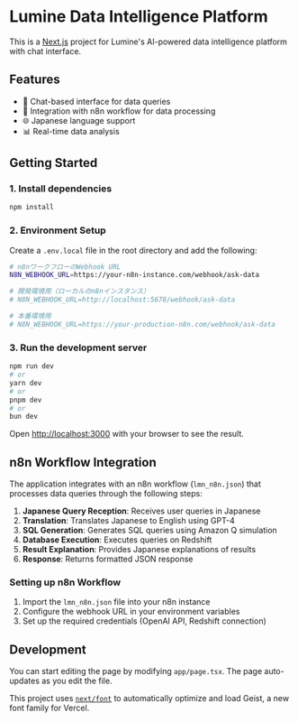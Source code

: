 # Lumine Data Intelligence Platform

This is a [Next.js](https://nextjs.org) project for Lumine's AI-powered data intelligence platform with chat interface.

## Features

- 🤖 Chat-based interface for data queries
- 🔄 Integration with n8n workflow for data processing
- 🌐 Japanese language support
- 📊 Real-time data analysis

## Getting Started

### 1. Install dependencies

```bash
npm install
```

### 2. Environment Setup

Create a `.env.local` file in the root directory and add the following:

```bash
# n8nワークフローのWebhook URL
N8N_WEBHOOK_URL=https://your-n8n-instance.com/webhook/ask-data

# 開発環境用（ローカルのn8nインスタンス）
# N8N_WEBHOOK_URL=http://localhost:5678/webhook/ask-data

# 本番環境用
# N8N_WEBHOOK_URL=https://your-production-n8n.com/webhook/ask-data
```

### 3. Run the development server

```bash
npm run dev
# or
yarn dev
# or
pnpm dev
# or
bun dev
```

Open [http://localhost:3000](http://localhost:3000) with your browser to see the result.

## n8n Workflow Integration

The application integrates with an n8n workflow (`lmn_n8n.json`) that processes data queries through the following steps:

1. **Japanese Query Reception**: Receives user queries in Japanese
2. **Translation**: Translates Japanese to English using GPT-4
3. **SQL Generation**: Generates SQL queries using Amazon Q simulation
4. **Database Execution**: Executes queries on Redshift
5. **Result Explanation**: Provides Japanese explanations of results
6. **Response**: Returns formatted JSON response

### Setting up n8n Workflow

1. Import the `lmn_n8n.json` file into your n8n instance
2. Configure the webhook URL in your environment variables
3. Set up the required credentials (OpenAI API, Redshift connection)

## Development

You can start editing the page by modifying `app/page.tsx`. The page auto-updates as you edit the file.

This project uses [`next/font`](https://nextjs.org/docs/app/building-your-application/optimizing/fonts) to automatically optimize and load Geist, a new font family for Vercel.

